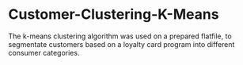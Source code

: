 # Customer-Clustering-K-Means

The k-means clustering algorithm was used on a prepared flatfile, to segmentate customers based on a loyalty card program into
different consumer categories.
